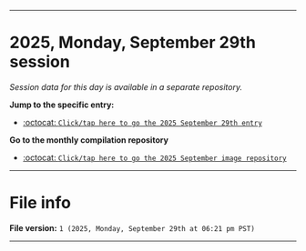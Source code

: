 
***

# 2025, Monday, September 29th session

_Session data for this day is available in a separate repository._

**Jump to the specific entry:**

- [:octocat: `Click/tap here to go the 2025 September 29th entry`](https://github.com/seanpm2001/SeansLifeArchive_Images_ModernSmurfsVillage_Y2025_V9/tree/SeansLifeArchive_ModernSmurfsVillage_Y2025_V9_Main-dev/2025/09_September/29/)

**Go to the monthly compilation repository**

- [:octocat: `Click/tap here to go the 2025 September image repository`](https://github.com/seanpm2001/SeansLifeArchive_Images_ModernSmurfsVillage_Y2025_V9/)

***

# File info

**File version:** `1 (2025, Monday, September 29th at 06:21 pm PST)`

***
